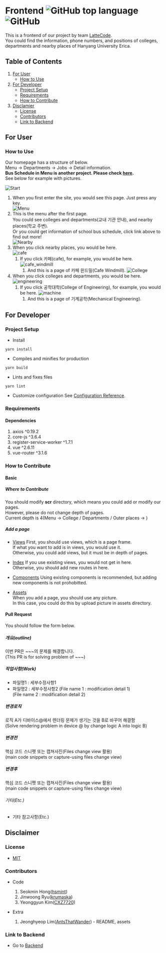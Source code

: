 Frontend
![GitHub top language](https://img.shields.io/github/languages/top/lattecode/frontend)
![GitHub](https://img.shields.io/github/license/LatteCode/Frontend)
=======================================================================================

This is a frontend of our project by team [LatteCode](https://github.com/LatteCode).   
You could find the information, phone numbers, and positions of colleges, departments and nearby places of Hanyang University Erica.      

## Table of Contents
1. [For User](#for-user)
    * [How to Use](#how-to-use)
2. [For Developer](#for-developer)
    * [Project Setup](#project-setup)
    * [Requirements](#requirements)
    * [How to Contribute](#how-to-contribute)
3. [Disclamier](#disclaimer)
    * [License](#license)
    * [Contributors](#contributors)
    * [Link to Backend](#link-to-backend)

## For User

### How to Use
Our homepage has a structure of below.   
Menu -> Departments -> Jobs -> Detail information.     
**Bus Schedule in Menu is another project. Please check [here](https://github.com/BusHanyang/shuttle_PWA).**   
See below for example with pictures.    

![Start](https://user-images.githubusercontent.com/50573908/85656851-3c64d680-b6ec-11ea-833b-bf7b7f8425a1.png)   
1. When you first enter the site, you would see this page. Just press any key.   
![Menu](https://user-images.githubusercontent.com/50573908/85656863-4090f400-b6ec-11ea-8fe3-3a729c453909.png)   
2. This is the menu after the first page.   
You could see colleges and departments(교내 기관 안내), and nearby places(학교 주변).   
Or you could get information of school bus schedule, click link above to find out more!   
![Nearby](https://user-images.githubusercontent.com/50573908/85656880-4555a800-b6ec-11ea-9aa9-7c20fb056181.png)   
3. When you click nearby places, you would be here.  
    ![cafe](https://user-images.githubusercontent.com/50573908/85676059-36c5bb80-b701-11ea-8c5d-f3021018061d.png)   
    1. If you click 카페(cafe), for example, you would be here.
        ![cafe_windmill](https://user-images.githubusercontent.com/50573908/85676142-4ba24f00-b701-11ea-9039-94b60aa6c381.png)   
        1. And this is a page of 카페 윈드밀(Cafe Windmill).
![College](https://user-images.githubusercontent.com/50573908/85656873-42f34e00-b6ec-11ea-8361-841743c38402.png)      
4. When you click colleges and departments, you would be here.
    ![engineering](https://user-images.githubusercontent.com/50573908/85676376-82786500-b701-11ea-9f1c-842c84494b87.png)   
    1. If you click 공학대학(College of Engineering), for example, you would be here.
        ![machine](https://user-images.githubusercontent.com/50573908/85676447-91f7ae00-b701-11ea-8a06-8fee3cd069a1.png)   
        1. And this is a page of 기계공학(Mechanical Engineering).

## For Developer

### Project Setup
* Install
```
yarn install
```
* Compiles and minifies for production
```
yarn build
```
* Lints and fixes files
```
yarn lint
```
* Customize configuration
See [Configuration Reference](https://cli.vuejs.org/config/).

### Requirements

#### Dependencies
1. axios ^0.19.2 
2. core-js ^3.6.4
3. register-service-worker ^1.7.1
4. vue ^2.6.11
5. vue-router ^3.1.6

### How to Contribute

#### Basic
##### Where to Contribute
You should modify **scr** directory, which means you could add or modify our pages.   
However, please do not change depth of pages.   
Current depth is 4(Menu -> College / Departments / Outer places -> )   

##### Add a page
* [Views](https://github.com/LatteCode/Frontend/tree/master/src/views)
First, you should use views, which is a page frame.   
If what you want to add is in views, you would use it.   
Otherwise, you could add views, but it must be in depth of pages. 

* [Index](https://github.com/LatteCode/Frontend/tree/master/src/router)
If you use existing views, you would not get in here.   
Otherwise, you should add new routes in here.

* [Components](https://github.com/LatteCode/Frontend/tree/master/src/components)
Using existing components is recommended, but adding new components is not prohobitted.

* [Assets](https://github.com/LatteCode/Frontend/tree/master/src/assets)   
When you add a page, you should use any picture.    
In this case, you could do this by upload picture in assets directory.

#### Pull Request
You should follow the form below.

##### 개요(outline)
이번 PR은 ~~~의 문제를 해결합니다.   
(This PR is for solving problem of ~~~)

##### 작업사항(Work)
* 파일명1 : 세부수정사항1   
* 파일명2 : 세부수정사항2
(File name 1 : modification detail 1)   
(File name 2 : modification detail 2)

##### 변경로직
로직 A가 디바이스@에서 렌더링 문제가 생기는 것을 B로 바꾸어 해결함   
(Solve rendering problem in device @ by change logic A into logic B)

##### 변경전
핵심 코드 스니펫 또는 캡쳐사진(Files change view 활용)   
(main code snippets or capture-using files change view)

##### 변경후
핵심 코드 스니펫 또는 캡쳐사진(Files change view 활용)   
(main code snippets or capture-using files change view)

###### 기타(Etc.)
* 기타 참고사항(Etc.)

## Disclaimer

### License
* [MIT](https://github.com/AntsThatWander/Frontend/blob/master/LICENSE)

### Contributors
* Code
    1. Seokmin Hong([hsmint](https://hsmint.github.io))   
    2. Jinwoong Ryu([krumaska](https://krumaska.github.io))   
    3. Yeonggyun Kim([CXZ7720](https://zerogyun.dev))

* Extra
    1. Jeonghyeop Lim([AntsThatWander](https://antsthatwander.github.io)) - README, assets

### Link to Backend
* Go to [Backend](https://github.com/LatteCode/Backend)




